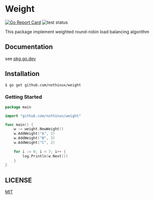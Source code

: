# Weight
[![Go Report Card](https://goreportcard.com/badge/github.com/nothinux/weight)](https://goreportcard.com/report/github.com/nothinux/weight)  ![test status](https://github.com/nothinux/weight/actions/workflows/test.yml/badge.svg?branch=master)

This package implement weighted round-robin load balancing algorithm


## Documentation
see [pkg.go.dev](https://pkg.go.dev/github.com/nothinux/weight)


## Installation

```
$ go get github.com/nothinux/weight
```

### Getting Started
``` go
package main

import "github.com/nothinux/weight"

func main() {
    w := weight.NewWeight()
    w.AddWeight("A", 2)
    w.AddWeight("B", 3)
    w.AddWeight("C", 2)
    
    for i := 0; i < 7; i++ {
        log.Println(w.Next())
    }
}
```

## LICENSE
[MIT](https://github.com/nothinux/weight/blob/master/LICENSE)
